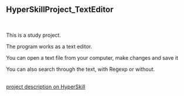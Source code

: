 <h2>HyperSkillProject_TextEditor</h2>

<br>
<p>This is a study project.</p>
<p>The program works as a text editor.</p>
<p>You can open a text file from your computer, make changes and save it</p>
<p>You can also search through the text, with Regexp or without.</p>
<br>
<a href="https://hyperskill.org/projects/38?goal=7">project description on HyperSkill</a>

